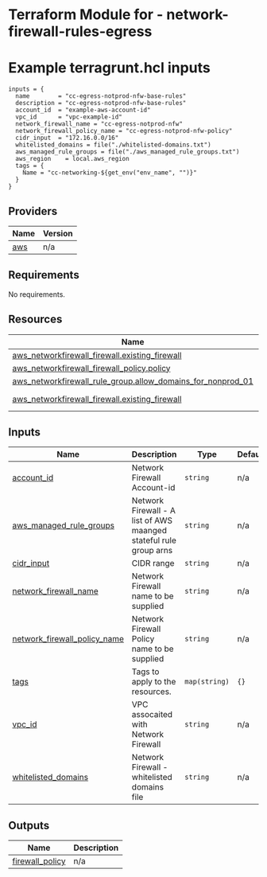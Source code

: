 <!-- BEGIN_TF_DOCS -->
# Terraform Module for - network-firewall-rules-egress
# Example terragrunt.hcl inputs 
```hcl
inputs = {
  name        = "cc-egress-notprod-nfw-base-rules"
  description = "cc-egress-notprod-nfw-base-rules"
  account_id  = "example-aws-account-id"
  vpc_id      = "vpc-example-id"
  network_firewall_name = "cc-egress-notprod-nfw"
  network_firewall_policy_name = "cc-egress-notprod-nfw-policy"
  cidr_input  = "172.16.0.0/16"    
  whitelisted_domains = file("./whitelisted-domains.txt")  
  aws_managed_rule_groups = file("./aws_managed_rule_groups.txt")      
  aws_region    = local.aws_region
  tags = {
    Name = "cc-networking-${get_env("env_name", "")}"
  }
}
```
## Providers

| Name | Version |
|------|---------|
| <a name="provider_aws"></a> [aws](#provider\_aws) | n/a |
## Requirements

No requirements.
## Resources

| Name | Type |
|------|------|
| [aws_networkfirewall_firewall.existing_firewall](https://registry.terraform.io/providers/hashicorp/aws/latest/docs/resources/networkfirewall_firewall) | resource |
| [aws_networkfirewall_firewall_policy.policy](https://registry.terraform.io/providers/hashicorp/aws/latest/docs/resources/networkfirewall_firewall_policy) | resource |
| [aws_networkfirewall_rule_group.allow_domains_for_nonprod_01](https://registry.terraform.io/providers/hashicorp/aws/latest/docs/resources/networkfirewall_rule_group) | resource |
| [aws_networkfirewall_firewall.existing_firewall](https://registry.terraform.io/providers/hashicorp/aws/latest/docs/data-sources/networkfirewall_firewall) | data source |
## Inputs

| Name | Description | Type | Default | Required |
|------|-------------|------|---------|:--------:|
| <a name="input_account_id"></a> [account\_id](#input\_account\_id) | Network Firewall Account-id | `string` | n/a | yes |
| <a name="input_aws_managed_rule_groups"></a> [aws\_managed\_rule\_groups](#input\_aws\_managed\_rule\_groups) | Network Firewall - A list of AWS maanged stateful rule group arns | `string` | n/a | yes |
| <a name="input_cidr_input"></a> [cidr\_input](#input\_cidr\_input) | CIDR range | `string` | n/a | yes |
| <a name="input_network_firewall_name"></a> [network\_firewall\_name](#input\_network\_firewall\_name) | Network Firewall name to be supplied | `string` | n/a | yes |
| <a name="input_network_firewall_policy_name"></a> [network\_firewall\_policy\_name](#input\_network\_firewall\_policy\_name) | Network Firewall Policy name to be supplied | `string` | n/a | yes |
| <a name="input_tags"></a> [tags](#input\_tags) | Tags to apply to the resources. | `map(string)` | `{}` | no |
| <a name="input_vpc_id"></a> [vpc\_id](#input\_vpc\_id) | VPC assocaited with Network Firewall | `string` | n/a | yes |
| <a name="input_whitelisted_domains"></a> [whitelisted\_domains](#input\_whitelisted\_domains) | Network Firewall - whitelisted domains file | `string` | n/a | yes |
## Outputs

| Name | Description |
|------|-------------|
| <a name="output_firewall_policy"></a> [firewall\_policy](#output\_firewall\_policy) | n/a |

<!-- END_TF_DOCS -->